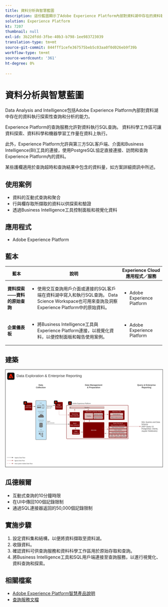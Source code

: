 ```yaml
---
title: 資料分析與智慧藍圖
description: 這份藍圖顯示了Adobe Experience Platform內部對資料湖中存在的資料執行探索性查詢和分析的能力。
solution: Experience Platform
kt: 7207
thumbnail: null
exl-id: 3b22dfdd-3fbe-40b3-b798-1ee983723039
translation-type: tm+mt
source-git-commit: 844fff1cefe367575beb5c03aa0f0d026eb9f39b
workflow-type: tm+mt
source-wordcount: '361'
ht-degree: 0%

---
```


# 資料分析與智慧藍圖

Data Analysis and Intelligence包括Adobe Experience Platform內部對資料湖中存在的資料執行探索性查詢和分析的能力。

Experience Platform的查詢服務允許對資料執行SQL查詢。 資料科學工作區可讓資料探索、資料科學和機器學習工作量在資料上執行。

此外，Experience Platform允許與第三方SQL客戶端、介面和Business Intelligence(BI)工具的連接，使用PostgreSQL協定直接連接、訪問和查詢Experience Platform內的資料。

某些護欄適用於查詢超時和查詢結果中包含的資料量，如方案詳細資訊中所述。

## 使用案例

* 資料的互動式查詢和聚合
* 行與欄存取所擷取的資料以供探索和驗證
* 透過Business Intelligence工具控制面板和視覺化資料

## 應用程式

* Adobe Experience Platform

## 藍本

| 藍本 | 說明 | Experience Cloud應用程式／服務 |
|---|---|---|
| **資料探索——資料的原始查詢** | <ul><li>使用交互查詢用戶介面或連接的SQL客戶端在資料湖中寫入和執行SQL查詢。 Data Science Workspace也可用來查詢及洞察Experience Platform中的原始資料。</li></ul> | <ul><li>Adobe Experience Platform</li></ul> |
| **企業儀表板** | <ul><li>將Business Intelligence工具與Experience Platform連接，以視覺化資料，以便控制面板和報告使用案例。</li></ul> | <ul><li>Adobe Experience Platform</li></ul> |

## 建築

<img src="assets/dataexplore.svg" alt="企業資料探索與報告藍圖的參考體系結構" style="border:1px solid #4a4a4a" />

## 瓜德賴爾

* 互動式查詢的10分鐘時限
* 在UI中傳回100個記錄限制
* 通過SQL連接器返回的50,000個記錄限制

## 實施步驟

1. 設定資料集和結構，以便將資料擷取至資料湖。
1. 收錄資料。
1. 確認資料可供查詢服務和資料科學工作區用於原始存取和查詢。
1. 將Business Intelligence工具和SQL用戶端連接至查詢服務，以進行視覺化、資料查詢和探索。

## 相關檔案

* [Adobe Experience Platform智慧產品說明](https://helpx.adobe.com/legal/product-descriptions/adobe-experience-platform-intelligence---product-description.html)
* [查詢服務文檔](https://experienceleague.adobe.com/docs/experience-platform/query/home.html?lang=en)

